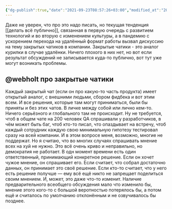 ```yaml
---
{"dg-publish":true,"date":"2021-09-23T08:57:26+03:00","modified_at":"2022-05-27T20:54:23+03:00","permalink":"/zakrytye-chatiki-eto-ne-ploho/","dgHomeLink":false,"dgPassFrontmatter":true}
---
```



Даже не уверен, что про это надо писать, но текущая тенденция [[делать всё публично]], связанная в первую очередь с развитием технологий и во вторую с изменением культуры, а в пандемию с ускорением перехода на удалённый формат работы вызвал дискуссию на тему закрытых чатиков в компании.
Закрытые чатики - это аналог курилки в случае удалёнки. Ничего плохого в них нет, но вот если результат обсуждений не записывается куда-то публично, вот тут уже могут возникать проблемы.

## @webholt про закрытые чатики

Каждый закрытый чат (если он про какую-то часть продукта) имеет открытый аналог, с внешними людьми, сбором фидбека и вот этим всем.
И все решения, которые там могут приниматься, были бы приняты и без этих чатов. В личке между собой или лично кем-то. Ничего серьёзного и глобального там не происходит.
Ну не требуется, чтоб в общем чате на 200 человек QA спрашивали у разработчиков, в чём может быть баг, чтоб кто-то писал, что опаздывает на встречу, чтоб каждый сотрудник каждую свою минимальную гипотезу тестировал сразу на всей компании.
И в этом вопросе меня, возможно, многие не поддержат. Но я считаю, что во многих случаях спрашивать мнение всех на хуй не нужно. Это всё очень криво и неправильно, но демократия не работает. В одн момент времени есть один ответственный, принимающий конкретное решение. Если он хочет чужое мнение, он спрашивает его. Если считает, что собрал достаточно данных, он принимает это своё решение.
Если кто-то считает, что у него есть решение получше — ему всё ещё никто не запрещает поделиться своим мнением. И, может, это даже что-то изменит. Наличие предварительного всеобщего обсуждения мало что изменило бы, мнение этого кого-то с большой веротностью потерялось бы, а потом ещё и считалось по умолчанию отклонённым и не озвучивалось бы позднее.

